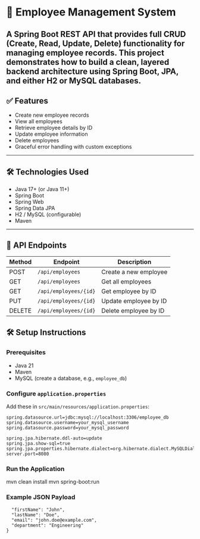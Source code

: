 # 🧾 Employee Management System

A **Spring Boot REST API** that provides full CRUD (Create, Read, Update, Delete) functionality for managing employee records. This project demonstrates how to build a clean, layered backend architecture using Spring Boot, JPA, and either H2 or MySQL databases.
---

## ✅ Features

- Create new employee records
- View all employees
- Retrieve employee details by ID
- Update employee information
- Delete employees
- Graceful error handling with custom exceptions

---

## 🛠 Technologies Used

- Java 17+ (or Java 11+)
- Spring Boot
- Spring Web
- Spring Data JPA
- H2 / MySQL (configurable)
- Maven
---


## 🔌 API Endpoints

| Method | Endpoint              | Description               |
|--------|-----------------------|---------------------------|
| POST   | `/api/employees`      | Create a new employee     |
| GET    | `/api/employees`      | Get all employees         |
| GET    | `/api/employees/{id}` | Get employee by ID        |
| PUT    | `/api/employees/{id}` | Update employee by ID     |
| DELETE | `/api/employees/{id}` | Delete employee by ID     |

## 🛠️ Setup Instructions

### Prerequisites

- Java 21
- Maven
- MySQL (create a database, e.g., `employee_db`)

### Configure `application.properties`

Add these in `src/main/resources/application.properties`:

```properties
spring.datasource.url=jdbc:mysql://localhost:3306/employee_db
spring.datasource.username=your_mysql_username
spring.datasource.password=your_mysql_password

spring.jpa.hibernate.ddl-auto=update
spring.jpa.show-sql=true
spring.jpa.properties.hibernate.dialect=org.hibernate.dialect.MySQLDialect
server.port=8080
```

### Run the Application

mvn clean install
mvn spring-boot:run

### Example JSON Payload

```{
  "firstName": "John",
  "lastName": "Doe",
  "email": "john.doe@example.com",
  "department": "Engineering"
}
```

